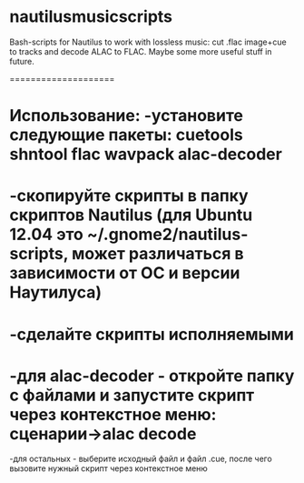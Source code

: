 nautilusmusicscripts
====================

Bash-scripts for Nautilus to work with lossless music: cut .flac image+cue to tracks and decode ALAC to FLAC. Maybe some more useful stuff in future.

====================

Использование:
-установите следующие пакеты: cuetools shntool flac wavpack alac-decoder
====================
-скопируйте скрипты в папку скриптов Nautilus (для Ubuntu 12.04 это ~/.gnome2/nautilus-scripts, может различаться в зависимости от ОС и версии Наутилуса)
====================
-сделайте скрипты исполняемыми
====================
-для alac-decoder - откройте папку с файлами и запустите скрипт через контекстное меню: сценарии->alac decode
====================
-для остальных - выберите исходный файл и файл .cue, после чего вызовите нужный скрипт через контекстное меню
